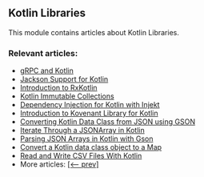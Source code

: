 ## Kotlin Libraries

This module contains articles about Kotlin Libraries.

### Relevant articles:

- [gRPC and Kotlin](https://www.baeldung.com/kotlin/grpc)
- [Jackson Support for Kotlin](https://www.baeldung.com/kotlin/jackson-kotlin)
- [Introduction to RxKotlin](https://www.baeldung.com/kotlin/rxkotlin)
- [Kotlin Immutable Collections](https://www.baeldung.com/kotlin/immutable-collections)
- [Dependency Injection for Kotlin with Injekt](https://www.baeldung.com/kotlin/dependency-injection-with-injekt)
- [Introduction to Kovenant Library for Kotlin](https://www.baeldung.com/kotlin/kovenant)
- [Converting Kotlin Data Class from JSON using GSON](https://www.baeldung.com/kotlin/json-convert-data-class)
- [Iterate Through a JSONArray in Kotlin](https://www.baeldung.com/kotlin/iterate-over-jsonarray)
- [Parsing JSON Arrays in Kotlin with Gson](https://www.baeldung.com/kotlin/gson-parse-arrays)
- [Convert a Kotlin data class object to a Map](https://www.baeldung.com/kotlin/data-class-to-map)
- [Read and Write CSV Files With Kotlin](https://www.baeldung.com/kotlin/csv-files)
- More articles: [[<-- prev]](/kotlin-libraries)

